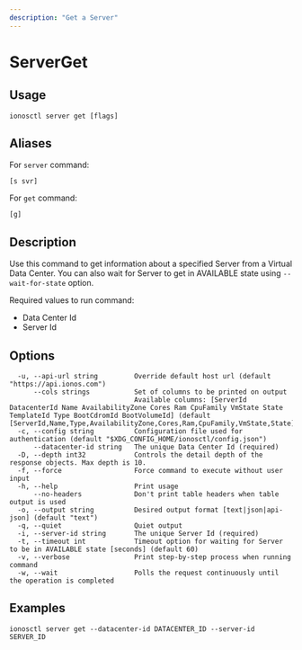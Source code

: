 ```yaml
---
description: "Get a Server"
---
```


# ServerGet

## Usage

```text
ionosctl server get [flags]
```

## Aliases

For `server` command:

```text
[s svr]
```

For `get` command:

```text
[g]
```

## Description

Use this command to get information about a specified Server from a Virtual Data Center. You can also wait for Server to get in AVAILABLE state using `--wait-for-state` option.

Required values to run command:

* Data Center Id
* Server Id

## Options

```text
  -u, --api-url string         Override default host url (default "https://api.ionos.com")
      --cols strings           Set of columns to be printed on output 
                               Available columns: [ServerId DatacenterId Name AvailabilityZone Cores Ram CpuFamily VmState State TemplateId Type BootCdromId BootVolumeId] (default [ServerId,Name,Type,AvailabilityZone,Cores,Ram,CpuFamily,VmState,State])
  -c, --config string          Configuration file used for authentication (default "$XDG_CONFIG_HOME/ionosctl/config.json")
      --datacenter-id string   The unique Data Center Id (required)
  -D, --depth int32            Controls the detail depth of the response objects. Max depth is 10.
  -f, --force                  Force command to execute without user input
  -h, --help                   Print usage
      --no-headers             Don't print table headers when table output is used
  -o, --output string          Desired output format [text|json|api-json] (default "text")
  -q, --quiet                  Quiet output
  -i, --server-id string       The unique Server Id (required)
  -t, --timeout int            Timeout option for waiting for Server to be in AVAILABLE state [seconds] (default 60)
  -v, --verbose                Print step-by-step process when running command
  -w, --wait                   Polls the request continuously until the operation is completed 
```

## Examples

```text
ionosctl server get --datacenter-id DATACENTER_ID --server-id SERVER_ID
```

